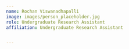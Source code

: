 ```yaml
---
name: Rochan Viswanadhapalli
image: images/person_placeholder.jpg
role: Undergraduate Research Assistant 
affiliation: Undergraduate Research Assistant


---
```

